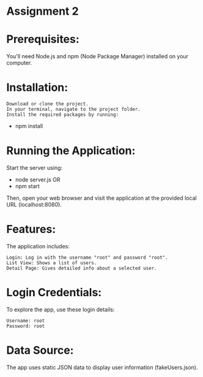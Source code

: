 # Assignment 2

# Prerequisites:

You'll need Node.js and npm (Node Package Manager) installed on your computer.

# Installation:

    Download or clone the project.
    In your terminal, navigate to the project folder.
    Install the required packages by running:

- npm install

# Running the Application:

Start the server using:

- node server.js OR
- npm start

Then, open your web browser and visit the application at the provided local URL (localhost:8080).

# Features:

The application includes:

    Login: Log in with the username "root" and password "root".
    List View: Shows a list of users.
    Detail Page: Gives detailed info about a selected user.

# Login Credentials:

To explore the app, use these login details:

    Username: root
    Password: root

# Data Source:

The app uses static JSON data to display user information (fakeUsers.json).
